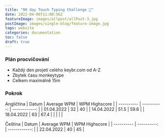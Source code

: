 ```yaml
---
title: "90 day Touch Typing Challenge 🚧"
date: 2022-04-06T11:08:56Z
featureImage: images/allpost/allPost-3.jpg
postImage: images/single-blog/feature-image.jpg
tags: website
categories: documentation
toc: false
draft: true
---
```


### Plán procvičování
- Každý den projetí celého keybr.com od A-Z
- Zbytek času monkeytype
- Celkem maximálně 15m

### Pokrok
Angličtina
| Datum      | Average WPM | WPM Highscore |
| ---------- | ----------: | ------------: |
| 01.04.2022 |          32 |            40 |
| 14.04.2022 |        51.5 |          59.6 |
| 18.04.2022 |          63 |          67.4 |
|            |             |               |

Čeština
| Datum      | Average WPM | WPM Highscore |
| ---------- | ----------: | ------------: |
| 22.04.2022 |          40 |            45 |
